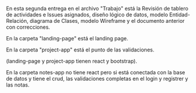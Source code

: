 En esta segunda entrega en el archivo "Trabajo" está la Revisión de tablero de actividades e Issues asignados, diseño lógico de datos,
modelo Entidad-Relación, diagrama de Clases, modelo Wireframe y el documento anterior con correcciones.

En la carpeta "landing-page" está el landing page.

En la carpeta "project-app" está el punto de las validaciones.

(landing-page y project-app tienen react y bootstrap).

En la carpeta notes-app no tiene react pero si está conectada con la base de datos y tiene el crud, las validaciones completas en el login y registrer y las notas.
